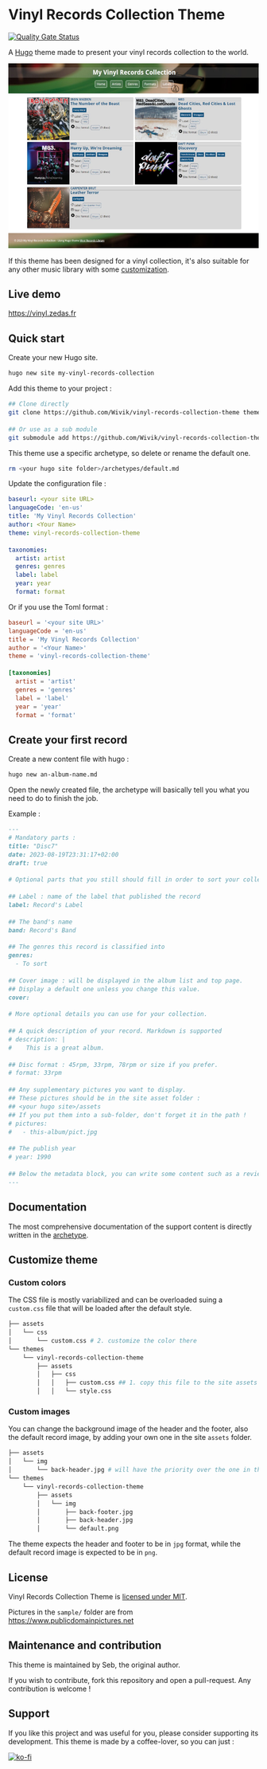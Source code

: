 # Vinyl Records Collection Theme

[![Quality Gate Status](https://sonarcloud.io/api/project_badges/measure?project=Wivik_vinyl-records-collection-theme&metric=alert_status)](https://sonarcloud.io/summary/new_code?id=Wivik_vinyl-records-collection-theme)

A [Hugo](https://gohugo.io) theme made to present your vinyl records collection to the world.

[![Theme example](/images/tn.jpg)](/images/screenshot.jpg)

If this theme has been designed for a vinyl collection, it's also suitable for any other music library with some [customization](#customize-theme).


## Live demo

https://vinyl.zedas.fr

## Quick start

Create your new Hugo site.

```bash
hugo new site my-vinyl-records-collection
```

Add this theme to your project :

```bash
## Clone directly
git clone https://github.com/Wivik/vinyl-records-collection-theme themes/vinyl-records-collection-theme

## Or use as a sub module
git submodule add https://github.com/Wivik/vinyl-records-collection-theme themes/vinyl-records-collection-theme

```

This theme use a specific archetype, so delete or rename the default one.

```bash
rm <your hugo site folder>/archetypes/default.md
```

Update the configuration file  :

```yaml
baseurl: <your site URL>
languageCode: 'en-us'
title: 'My Vinyl Records Collection'
author: <Your Name>
theme: vinyl-records-collection-theme

taxonomies:
  artist: artist
  genres: genres
  label: label
  year: year
  format: format


```

Or if you use the Toml format :

```toml
baseurl = '<your site URL>'
languageCode = 'en-us'
title = 'My Vinyl Records Collection'
author = '<Your Name>'
theme = 'vinyl-records-collection-theme'

[taxonomies]
  artist = 'artist'
  genres = 'genres'
  label = 'label'
  year = 'year'
  format = 'format'

```

## Create your first record

Create a new content file with hugo :

```bash
hugo new an-album-name.md
```

Open the newly created file, the archetype will basically tell you what you need to do to finish the job.

Example :

```markdown
---
# Mandatory parts :
title: "Disc7"
date: 2023-08-19T23:31:17+02:00
draft: true

# Optional parts that you still should fill in order to sort your collection

## Label : name of the label that published the record
label: Record's Label

## The band's name
band: Record's Band

## The genres this record is classified into
genres:
  - To sort

## Cover image : will be displayed in the album list and top page.
## Display a default one unless you change this value.
cover: 

# More optional details you can use for your collection.

## A quick description of your record. Markdown is supported
# description: |
#    This is a great album.

## Disc format : 45rpm, 33rpm, 78rpm or size if you prefer.
# format: 33rpm

## Any supplementary pictures you want to display.
## These pictures should be in the site asset folder :
## <your hugo site>/assets
## If you put them into a sub-folder, don't forget it in the path !
# pictures:
#   - this-album/pict.jpg

## The publish year
# year: 1990

## Below the metadata block, you can write some content such as a review or anything else you want. It'll be displayed in the album page.
---


```

## Documentation

The most comprehensive documentation of the support content is directly written in the [archetype](/archetypes/default.md).

## Customize theme

### Custom colors

The CSS file is mostly variabilized and can be overloaded suing a `custom.css` file that will be loaded after the default style.

```bash
├── assets
│   └── css
│       └── custom.css # 2. customize the color there
└── themes
    └── vinyl-records-collection-theme
        ├── assets
        │   ├── css
        │   │   ├── custom.css ## 1. copy this file to the site assets folder, in a 'css' sub-folder
        │   │   └── style.css

```

### Custom images

You can change the background image of the header and the footer, also the default record image, by adding your own one in the site `assets` folder.

```bash
├── assets
│   └── img
│       └── back-header.jpg # will have the priority over the one in the template
└── themes
    └── vinyl-records-collection-theme
        ├── assets
        │   └── img
        │       ├── back-footer.jpg
        │       ├── back-header.jpg
        │       └── default.png

```

The theme expects the header and footer to be in `jpg` format, while the default record image is expected to be in `png`.

## License

Vinyl Records Collection Theme is [licensed under MIT](/LICENSE).

Pictures in the `sample/` folder are from https://www.publicdomainpictures.net

## Maintenance and contribution

This theme is maintained by Seb, the original author.

If you wish to contribute, fork this repository and open a pull-request. Any contribution is welcome !

## Support

If you like this project and was useful for you, please consider supporting its development. This theme is made by a coffee-lover, so you can just :

[![ko-fi](https://ko-fi.com/img/githubbutton_sm.svg)](https://ko-fi.com/I2I1CL34H)


